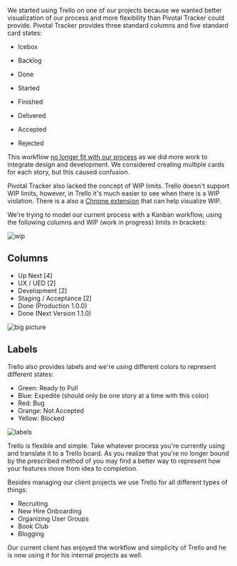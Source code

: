 We started using Trello on one of our projects because we wanted better
visualization of our process and more flexibility than Pivotal Tracker could
provide. Pivotal Tracker provides three standard columns and five standard card states:

* Icebox
* Backlog
* Done

* Started
* Finished
* Delivered
* Accepted
* Rejected

This workflow [no longer fit with our process](http://gaslight.co/blog/why-not-pivotal-tracker) as we did more work to
integrate design and development. We considered creating multiple cards for each story,
but this caused confusion.

Pivotal Tracker also lacked the concept of WIP limits. Trello doesn't support
WIP limits, however, in Trello it's much easier to see when there is a WIP violation. There is
a also a [Chrome extension](https://chrome.google.com/webstore/detail/kanban-wip-for-trello/oekefjibcnongmmmmkdiofgeppfkmdii?hl=en-US)
that can help visualize WIP.

We're trying to model our current process with a Kanban workflow, using the
following columns and WIP (work in progress) limits in brackets: 

![wip](http://gaslight.github.io/posts/assets/images/how-we-trello_wip.png)

## Columns 

* Up Next [4] 
* UX / UED [2] 
* Development [2] 
* Staging / Acceptance [2] 
* Done (Production 1.0.0) 
* Done (Next Version 1.1.0) 

![big picture](http://gaslight.github.io/posts/assets/images/how-we-trello_big-picture.png)

## Labels 

Trello also provides labels and we're using different colors to represent different states:

* Green: Ready to Pull
* Blue: Expedite (should only be one story at a time with this color) 
* Red: Bug
* Orange: Not Accepted
* Yellow: Blocked

![labels](http://gaslight.github.io/posts/assets/images/how-we-trello_labels.png)

Trello is flexible and simple. Take whatever process you're currently using and
translate it to a Trello board. As you realize that you're no longer bound by
the prescribed method of <project management tool> you may find a better way to
represent how your features move from idea to completion.

Besides managing our client projects we use Trello for all different
types of things:

* Recruiting
* New Hire Onboarding
* Organizing User Groups
* Book Club
* Blogging

Our current client has enjoyed the workflow and simplicity
of Trello and he is now using it for his internal projects as well.
